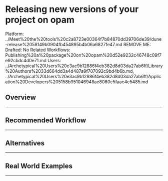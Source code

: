 # Releasing new versions of your project on opam

Platform: ../Meet%20the%20tools%20c2a8723e00364f7b84870dd39706de39/dune-release%2058149b0904fb454895b4b06a6827fe47.md
REMOVE ME: Drafted: No
Related Workflows: Publishing%20a%20package%20on%20opam%20d52e9232c46748c09f7e92cbdc4d0e71.md
Users: ../Archetypical%20Users%20e3ac9b12886f4eb382d8d03da27ab6ff/Library%20Authors%2033d664dd3a4d487a9f707092c9bd4b6b.md, ../Archetypical%20Users%20e3ac9b12886f4eb382d8d03da27ab6ff/Application%20Developers%205158b951046948ae8080c5faae4c5485.md

## Overview

---

## Recommended Workflow

---

## Alternatives

---

## Real World Examples

---